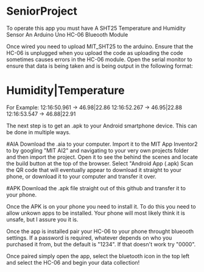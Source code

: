 # SeniorProject
To operate this app you must have
  A SHT25 Temperature and Humidity Sensor 
  An Arduino Uno
  HC-06 Blueooth Module

Once wired you need to upload MIT_SHT25 to the arduino. Ensure that the HC-06 is unplugged when you upload the code as uploading the code sometimes causes errors in the HC-06 module. Open the serial monitor to ensure that data is being taken and is being output in the following format:

# Humidity|Temperature
For Example:
12:16:50.961 -> 46.98|22.86
12:16:52.267 -> 46.95|22.88
12:16:53.547 -> 46.88|22.91

The next step is to get an .apk to your Android smartphone device. This can be done in multiple ways. 

#AIA
Download the .aia to your computer.
Import it to the MIT App Inventor2 to by googling "MIT AI2"  and navigating to your very own projects folder and then import the project.
Open it to see the behind the scenes and locate the build button at the top of the browser. Select "Android App (.apk)
Scan the QR code that will eventually appear to download it straight to your phone, or download it to your computer and transfer it over. 

#APK
Download the .apk file straight out of this github and transfer it to your phone.

Once the APK is on your phone you need to install it. To do this you need to allow unkown apps to be installed. Your phone will most likely think it is unsafe, but I assure you it is.

Once the app is installed pair your HC-06 to your phone throught blueooth settings. If a password is required, whatever depends on who you purchased it from, but the default is "1234". If that doesn't work try "0000".

Once paired simply open the app, select the bluetooth icon in the top left and select the HC-06 and begin your data collection!
